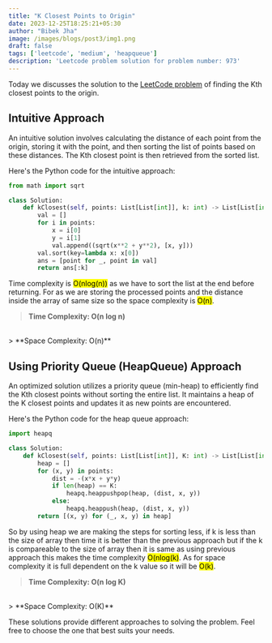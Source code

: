 ```yaml
---
title: "K Closest Points to Origin"
date: 2023-12-25T18:25:21+05:30
author: "Bibek Jha"
image: /images/blogs/post3/img1.png
draft: false
tags: ['leetcode', 'medium', 'heapqueue']
description: 'Leetcode problem solution for problem number: 973'
---
```


Today we discusses the solution to the [LeetCode problem](https://leetcode.com/problems/k-closest-points-to-origin/) of finding the Kth closest points to the origin.

## Intuitive Approach

An intuitive solution involves calculating the distance of each point from the origin, storing it with the point, and then sorting the list of points based on these distances. The Kth closest point is then retrieved from the sorted list.

Here's the Python code for the intuitive approach:

```python
from math import sqrt

class Solution:
    def kClosest(self, points: List[List[int]], k: int) -> List[List[int]]:
        val = []
        for i in points:
            x = i[0]
            y = i[1]
            val.append((sqrt(x**2 + y**2), [x, y]))
        val.sort(key=lambda x: x[0])
        ans = [point for _, point in val]
        return ans[:k]
```

Time complexity is <mark>O(nlog(n))</mark> as we have to sort the list at the end before returning. For as we are storing the processed points and the distance inside the array of same size so the space complexity is <mark>O(n)</mark>.

> **Time Complexity: O(n log n)**
<br/>
> **Space Complexity: O(n)**

## Using Priority Queue (HeapQueue) Approach

An optimized solution utilizes a priority queue (min-heap) to efficiently find the Kth closest points without sorting the entire list. It maintains a heap of the K closest points and updates it as new points are encountered.

Here's the Python code for the heap queue approach:

```python
import heapq

class Solution:
    def kClosest(self, points: List[List[int]], K: int) -> List[List[int]]:
        heap = []
        for (x, y) in points:
            dist = -(x*x + y*y)
            if len(heap) == K:
                heapq.heappushpop(heap, (dist, x, y))
            else:
                heapq.heappush(heap, (dist, x, y))
        return [(x, y) for (_, x, y) in heap]
```

So by using heap we are making the steps for sorting less, if k is less than the size of array then time it is better than the previous approach but if the k is compareable to the size of array then it is same as using previous approach this makes the time complexity <mark>O(nlog(k)</mark>. As for space complexity it is full dependent on the k value so it will be <mark>O(k)</mark>.

> **Time Complexity: O(n log K)**
<br/> 
> **Space Complexity: O(K)**

These solutions provide different approaches to solving the problem. Feel free to choose the one that best suits your needs.


